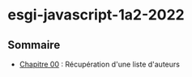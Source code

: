 # esgi-javascript-1a2-2022

## Sommaire

- [Chapitre 00](./chapitre-00) : Récupération d'une liste d'auteurs
